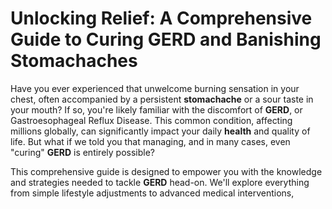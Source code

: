 # Unlocking Relief: A Comprehensive Guide to Curing GERD and Banishing Stomachaches

Have you ever experienced that unwelcome burning sensation in your chest, often accompanied by a persistent **stomachache** or a sour taste in your mouth? If so, you're likely familiar with the discomfort of **GERD**, or Gastroesophageal Reflux Disease. This common condition, affecting millions globally, can significantly impact your daily **health** and quality of life. But what if we told you that managing, and in many cases, even "curing" **GERD** is entirely possible?

This comprehensive guide is designed to empower you with the knowledge and strategies needed to tackle **GERD** head-on. We'll explore everything from simple lifestyle adjustments to advanced medical interventions,